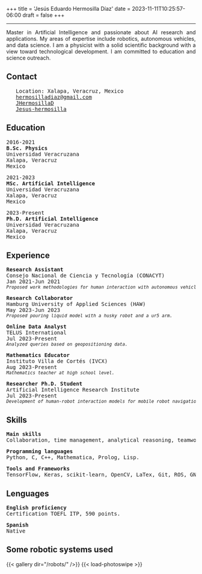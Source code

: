 +++
title = 'Jesús Eduardo Hermosilla Díaz' 
date = 2023-11-11T10:25:57-06:00
draft = false
+++

<html lang="en">
<head>
  <meta charset="UTF-8">
  <meta http-equiv="X-UA-Compatible" content="ie=edge">
  <script src="https://d3js.org/d3.v6.min.js"></script>
  <script src="https://code.iconify.design/iconify-icon/1.0.7/iconify-icon.min.js"></script>  
  <script src="https://code.jquery.com/jquery-1.12.4.min.js" integrity="sha256-ZosEbRLbNQzLpnKIkEdrPv7lOy9C27hHQ+Xp8a4MxAQ=" crossorigin="anonymous"></script>
  <script src="/js/load-photoswipe.js"></script>
  <script src="https://cdnjs.cloudflare.com/ajax/libs/photoswipe/4.1.1/photoswipe.min.js" integrity="sha256-UplRCs9v4KXVJvVY+p+RSo5Q4ilAUXh7kpjyIP5odyc=" crossorigin="anonymous"></script>
  <script src="https://cdnjs.cloudflare.com/ajax/libs/photoswipe/4.1.1/photoswipe-ui-default.min.js" integrity="sha256-PWHOlUzc96pMc8ThwRIXPn8yH4NOLu42RQ0b9SpnpFk=" crossorigin="anonymous"></script>
</head>

<style>
</style>

<body>
<hr>
<p align="justify">
Master in Artificial Intelligence and passionate about AI research and applications. My areas of expertise include robotics, autonomous vehicles, and data science. I am a physicist with a solid scientific background with a view toward technological development. I am committed to education and science outreach.
</p>

## Contact
<pre>
  <iconify-icon icon="line-md:my-location-loop" width="22" height="22"></iconify-icon> Location: Xalapa, Veracruz, Mexico
  <iconify-icon icon="line-md:email-opened-twotone-alt" width="24" height="24"></iconify-icon> <a href="mailto:hermosilladiaz@gmail.com">hermosilladiaz@gmail.com</a>
  <iconify-icon icon="line-md:github-twotone"></iconify-icon> <a href="https://github.com/JHermosillaD">JHermosillaD</a>
  <iconify-icon icon="line-md:linkedin"></iconify-icon> <a href="https://www.linkedin.com/in/jesus-hermosilla">Jesus-hermosilla</a>
</pre>

## Education

<pre>
2016-2021
<b>B.Sc. Physics</b>
Universidad Veracruzana
Xalapa, Veracruz
Mexico
</pre>

<pre>
2021-2023
<b>MSc. Artificial Intelligence</b>
Universidad Veracruzana
Xalapa, Veracruz
Mexico
</pre>

<pre>
2023-Present
<b>Ph.D. Artificial Intelligence</b>
Universidad Veracruzana
Xalapa, Veracruz
Mexico
</pre>

## Experience

<pre>
<b>Research Assistant</b>
Consejo Nacional de Ciencia y Tecnología (CONACYT)
Jan 2021-Jun 2021
<small><i>Proposed work methodologies for human interaction with autonomous vehicles.</i></small>
</pre>

<pre>
<b>Research Collaborator</b>
Hamburg University of Applied Sciences (HAW)
May 2023-Jun 2023
<small><i>Proposed pouring liquid model with a husky robot and a ur5 arm.</i></small>
</pre>

<pre>
<b>Online Data Analyst</b>
TELUS International
Jul 2023-Present
<small><i>Analyzed queries based on geopositioning data.</i></small>
</pre>

<pre>
<b>Mathematics Educator</b>
Instituto Villa de Cortés (IVCX)
Aug 2023-Present
<small><i>Mathematics teacher at high school level.</i></small>
</pre>

<pre>
<b>Researcher Ph.D. Student</b>
Artificial Intelligence Research Institute
Jul 2023-Present
<small><i>Development of human-robot interaction models for mobile robot navigation.</i></small>
</pre>

## Skills

<pre>
<b>Main skills</b>
Collaboration, time management, analytical reasoning, teamwork, didactic teaching.
</pre>

<pre>
<b>Programming languages</b>
Python, C, C++, Mathematica, Prolog, Lisp.
</pre>

<pre>
<b>Tools and Frameworks</b>
TensorFlow, Keras, scikit-learn, OpenCV, LaTex, Git, ROS, GNU Linux, Microsoft Office Suite
</pre>

## Lenguages

<pre>
<b>English proficiency</b>
Certification TOEFL ITP, 590 points.
</pre>

<pre>
<b>Spanish</b>
Native
</pre>

## Some robotic systems used
{{< gallery dir="/robots/" />}} {{< load-photoswipe >}}

</body>